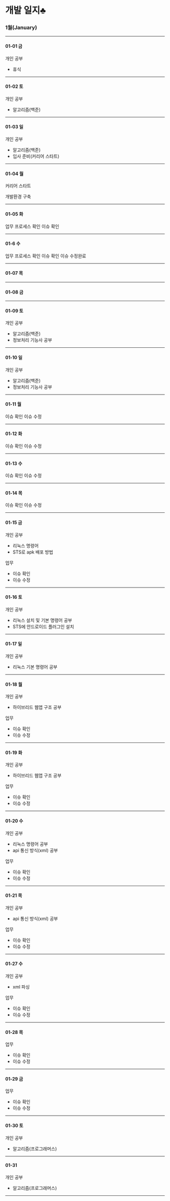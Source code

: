 

# 개발 일지♣

### 1월(January)
______
#### 01-01 금

개인 공부
 - 휴식
 
______
#### 01-02 토

개인 공부
 - 알고리즘(백준)
 
______
#### 01-03 일

개인 공부
 - 알고리즘(백준)
 - 입사 준비(커리어 스타트)
 
______
#### 01-04 월

커리어 스타트

개발환경 구축

______
#### 01-05 화

업무 프로세스 확인
이슈 확인

______
#### 01-6 수

업무 프로세스 확인
이슈 확인
이슈 수정완료

______
#### 01-07 목


______
#### 01-08 금


______
#### 01-09 토

개인 공부
 - 알고리즘(백준)
 - 정보처리 기능사 공부
 
______
#### 01-10 일

개인 공부
 - 알고리즘(백준)
 - 정보처리 기능사 공부
 
______
#### 01-11 월

이슈 확인
이슈 수정

______
#### 01-12 화

이슈 확인
이슈 수정

______
#### 01-13 수

이슈 확인
이슈 수정

______
#### 01-14 목

이슈 확인
이슈 수정

______
#### 01-15 금

개인 공부
 - 리눅스 명령어 
 - STS로 apk 배포 방법

업무
 - 이슈 확인
 - 이슈 수정
 
______
#### 01-16 토

개인 공부
 - 리눅스 설치 및 기본 명령어 공부
 - STS에 안드로이드 플러그인 설치
______
#### 01-17 일

개인 공부
 - 리눅스 기본 명령어 공부
 
______
#### 01-18 월

개인 공부
 - 하이브리드 웹앱 구조 공부
 
업무
 - 이슈 확인
 - 이슈 수정
______
#### 01-19 화

개인 공부
 - 하이브리드 웹앱 구조 공부
 
업무
 - 이슈 확인
 - 이슈 수정
______
#### 01-20 수

개인 공부
 - 리눅스 명령어 공부
 - api 통신 방식(xml) 공부
 
업무
 - 이슈 확인
 - 이슈 수정
______
#### 01-21 목

개인 공부
 - api 통신 방식(xml) 공부
 
업무
 - 이슈 확인
 - 이슈 수정
 
______
#### 01-27 수

개인 공부
 - xml 파싱
 
업무 
 - 이슈 확인
 - 이슈 수정
 
______
#### 01-28 목

업무
 - 이슈 확인
 - 이슈 수정
 
______
#### 01-29 금

업무
 - 이슈 확인
 - 이슈 수정
 
______
#### 01-30 토

개인 공부
 - 알고리즘(프로그래머스)
______
#### 01-31 

개인 공부
 - 알고리즘(프로그래머스)
______
